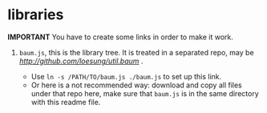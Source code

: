 libraries
=========

**IMPORTANT** You have to create some links in order to make it work.

1. `baum.js`, this is the library tree. It is treated in a separated repo, may
   be _http://github.com/loesung/util.baum_ .

   * Use `ln -s /PATH/TO/baum.js ./baum.js` to set up this link.
   * Or here is a not recommended way: download and copy all files under that
     repo here, make sure that `baum.js` is in the same directory with this
     readme file.
